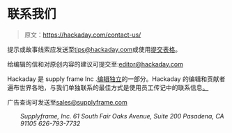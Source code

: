 # 联系我们

> 原文：<https://hackaday.com/contact-us/>

提示或故事线索应发送至[tips@hackaday.com](mailto:tips@hackaday.com)或使用[提交表格](http://hackaday.com/contact-hack-a-day)。

给编辑的信和对原创内容的建议可提交至:[editor@hackaday.com](mailto:editor@hackaday.com)

Hackaday 是 supply frame Inc .[编辑独立](http://en.wikipedia.org/wiki/Editorial_independence)的一部分。Hackaday 的编辑和贡献者遍布世界各地，与我们单独联系的最佳方式是使用员工传记中的联系信息[。](http://hackaday.com/about)

广告查询可发送至[sales@supplyframe.com](mailto:sales@supplyframe.com)

<address style="padding-left:30px;">Supplyframe, Inc.
61 South Fair Oaks Avenue, Suite 200
Pasadena, CA 91105
626-793-7732</address>